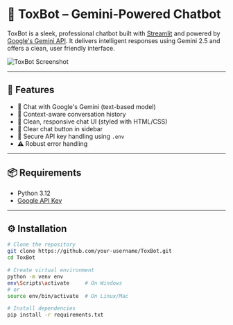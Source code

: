 # 🤖 ToxBot – Gemini-Powered Chatbot

ToxBot is a sleek, professional chatbot built with [Streamlit](https://streamlit.io/) and powered by [Google's Gemini API](https://ai.google.dev). It delivers intelligent responses using Gemini 2.5 and offers a clean, user friendly interface.

![ToxBot Screenshot](./assets/screenshot.png) <!-- Replace with actual image path -->

---

## 🚀 Features

- 💬 Chat with Google's Gemini (text-based model)
- 🧠 Context-aware conversation history
- 🎨 Clean, responsive chat UI (styled with HTML/CSS)
- 🧹 Clear chat button in sidebar
- 🔐 Secure API key handling using `.env`
- ⚠️ Robust error handling

---

## 📦 Requirements

- Python 3.12
- [Google API Key](https://makersuite.google.com/app/apikey)

---

## ⚙️ Installation

```bash
# Clone the repository
git clone https://github.com/your-username/ToxBot.git
cd ToxBot

# Create virtual environment
python -m venv env
env\Scripts\activate     # On Windows
# or
source env/bin/activate  # On Linux/Mac

# Install dependencies
pip install -r requirements.txt
